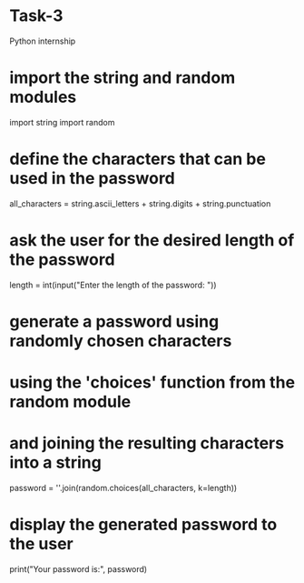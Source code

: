 # Task-3
Python internship
# import the string and random modules
import string
import random

# define the characters that can be used in the password
all_characters = string.ascii_letters + string.digits + string.punctuation

# ask the user for the desired length of the password
length = int(input("Enter the length of the password: "))

# generate a password using randomly chosen characters
# using the 'choices' function from the random module
# and joining the resulting characters into a string
password = ''.join(random.choices(all_characters, k=length))

# display the generated password to the user
print("Your password is:", password)
